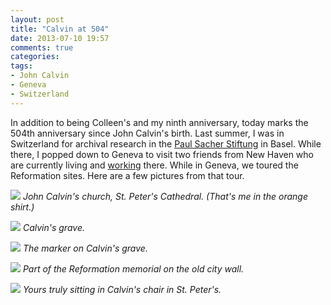 ```yaml
---
layout: post
title: "Calvin at 504"
date: 2013-07-10 19:57
comments: true
categories: 
tags:
- John Calvin
- Geneva
- Switzerland
---
```


In addition to being Colleen's and my ninth anniversary, today marks the 504th anniversary since John Calvin's birth. Last summer, I was in Switzerland for archival research in the [Paul Sacher Stiftung](http://www.paul-sacher-stiftung.ch/de/home.html) in Basel. While there, I popped down to Geneva to visit two friends from New Haven who are currently living and [working](http://home.web.cern.ch) there. While in Geneva, we toured the Reformation sites. Here are a few pictures from that tour.

![][Pete] *John Calvin's church, St. Peter's Cathedral. (That's me in the orange shirt.)*


![][grab] *Calvin's grave.*


![][stone] *The marker on Calvin's grave.*


![][wall] *Part of the Reformation memorial on the old city wall.*


![][chair] *Yours truly sitting in Calvin's chair in St. Peter's.*


[Pete]: /media/Geneva/StPeters.jpg
[grab]: /media/Geneva/grave.jpg
[stone]: /media/Geneva/headstone.jpg
[wall]: /media/Geneva/wall.jpg
[chair]: /media/Geneva/chair.jpg